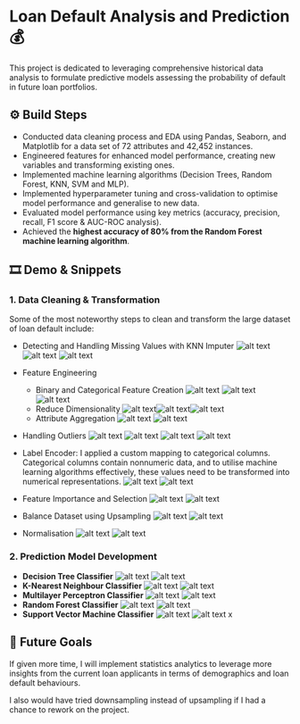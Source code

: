 # Loan Default Analysis and Prediction  💰 

This project is dedicated to leveraging comprehensive historical data analysis to formulate predictive models assessing the probability of default in future loan portfolios.

## ⚙️ Build Steps

- Conducted data cleaning process and EDA using Pandas, Seaborn, and Matplotlib for a data set of 72 attributes and 42,452 instances.
- Engineered features for enhanced model performance, creating new variables and transforming existing ones.
- Implemented machine learning algorithms (Decision Trees, Random Forest, KNN, SVM and MLP).
- Implemented hyperparameter tuning and cross-validation to optimise model performance and generalise to new data.
- Evaluated model performance using key metrics (accuracy, precision, recall, F1 score & AUC-ROC analysis).
- Achieved the **highest accuracy of 80% from the Random Forest machine learning algorithm**.

## 🎞️ Demo & Snippets

### 1. Data Cleaning & Transformation
Some of the most noteworthy steps to clean and transform the large dataset of loan default include:
- Detecting and Handling Missing Values with KNN Imputer
![alt text](image-12.png)
![alt text](image-1.png)
![alt text](image.png)
- Feature Engineering
    - Binary and Categorical Feature Creation
    ![alt text](image-13.png)
    ![alt text](image-14.png)
    ![alt text](image-10.png)
    - Reduce Dimensionality
    ![alt text](image-15.png)![alt text](image-16.png)![alt text](image-17.png)
    - Attribute Aggregation
    ![alt text](image-18.png)
    ![alt text](image-11.png)
- Handling Outliers
![alt text](image-19.png)
![alt text](image-20.png)
![alt text](image-21.png)
![alt text](image-9.png)
- Label Encoder: I applied a custom mapping to categorical columns. Categorical columns contain nonnumeric data, and to utilise machine learning algorithms effectively, these values need to be transformed into numerical representations.
![alt text](image-22.png)
![alt text](image-23.png)

- Feature Importance and Selection
![alt text](image-24.png)
![alt text](image-8.png)
- Balance Dataset using Upsampling
![alt text](image-25.png)
![alt text](image-7.png)
- Normalisation
![alt text](image-26.png)
![alt text](image-27.png)

### 2. Prediction Model Development
- **Decision Tree Classifier**
![alt text](image-28.png)
![alt text](image-6.png)
- **K-Nearest Neighbour Classifier**
![alt text](image-29.png)
![alt text](image-5.png)
- **Multilayer Perceptron Classifier**
![alt text](image-30.png)
![alt text](image-4.png)
- **Random Forest Classifier**
![alt text](image-31.png)
![alt text](image-3.png)
- **Support Vector Machine Classifier**
![alt text](image-32.png)
![alt text](image-2.png)
x
## 🌟 Future Goals

If given more time, I will implement  statistics analytics to leverage more insights from the current loan applicants in terms of demographics and loan default behaviours.

I also would have tried downsampling instead of upsampling if I had  a chance to rework on the project.




